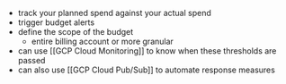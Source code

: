 - track your planned spend against your actual spend
- trigger budget alerts
- define the scope of the budget
	- entire billing account or more granular
- can use [[GCP Cloud Monitoring]] to know when these thresholds are passed
- can also use [[GCP Cloud Pub/Sub]] to automate response measures